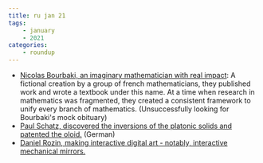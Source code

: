 ```yaml
---
title: ru jan 21
tags:
    - january
    - 2021
categories:
    - roundup
---
```


- [Nicolas Bourbaki, an imaginary mathematician with real impact](https://youtu.be/0O_boW9YA7I): A fictional creation by a group of french mathematicians, they published work and wrote a textbook under this name. At a time when research in mathematics was fragmented, they created a consistent framework to unify every branch of mathematics.
(Unsuccessfully looking for Bourbaki's mock obituary)
- [Paul Schatz, discovered the inversions of the platonic solids and patented the oloid.](https://paulschatz.cyon.site/home/paulscha/public_html/beta/index.php/de/) (German)
- [Daniel Rozin, making interactive digital art - notably, interactive mechanical mirrors.](http://www.smoothware.com/danny/)
